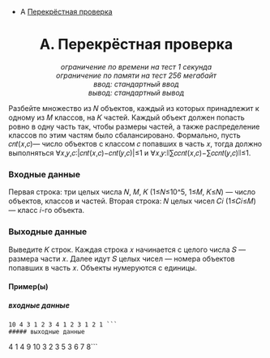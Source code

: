 + A [Перекрёстная проверка](#A)

<a name="A"></a>
<h1 align="center">A. Перекрёстная проверка</h1>
<p align="center"><i>ограничение по времени на тест 1 секунда<br>
ограничение по памяти на тест 256 мегабайт<br>
ввод: стандартный ввод<br>
вывод: стандартный вывод</i></p>


Разбейте множество из 𝑁 объектов, каждый из которых принадлежит к одному из 𝑀 классов, на 𝐾 частей.
Каждый объект должен попасть ровно в одну часть так, чтобы размеры частей, а также распределение классов по этим частям было сбалансировано.
Формально, пусть 𝑐𝑛𝑡(𝑥,𝑐)— число объектов с классом 𝑐 попавших в часть 𝑥, тогда должно выполняться ∀𝑥,𝑦,𝑐:|𝑐𝑛𝑡(𝑥,𝑐)−𝑐𝑛𝑡(𝑦,𝑐)|≤1 и ∀𝑥,𝑦:∣∣∑𝑐𝑐𝑛𝑡(𝑥,𝑐)−∑𝑐𝑐𝑛𝑡(𝑦,𝑐)∣∣≤1.

### Входные данные

Первая строка: три целых числа 𝑁, 𝑀, 𝐾 (1≤𝑁≤10^5, 1≤𝑀, 𝐾≤𝑁) — число объектов, классов и частей.
Вторая строка: 𝑁 целых чисел 𝐶𝑖 (1≤𝐶𝑖≤𝑀) — класс 𝑖-го объекта.

### Выходные данные

Выведите 𝐾 строк.
Каждая строка 𝑥 начинается с целого числа 𝑆 — размера части 𝑥.
Далее идут 𝑆 целых чисел — номера объектов попавших в часть 𝑥.
Объекты нумеруются с единицы.

#### Пример(ы)
##### входные данные
```
10 4 3 1 2 3 4 1 2 3 1 2 1 ```
##### выходные данные
```
4 1 4 9 10 3 2 3 5 3 6 7 8```
